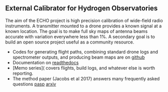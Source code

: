 ## External Calibrator for Hydrogen Observatories

The aim of the ECHO project is high precision calibration of wide-field radio instruments. A transmitter mounted to a drone provides a known signal at a known location.  The goal is to make full sky maps of antenna beams accurate with variation everywhere less than 1%.  A secondary goal is to build an open source project useful as a community resource.

 * Codes for generating flight paths, combining standard drone logs and spectrometer outputs, and producing beam maps are on [github](https://github.com/dannyjacobs/echo)
 * Documentation on [readthedocs](https://external-calibrator-for-hydrogen-arrays-echo.readthedocs.io/)
 * [Memo series]( covers flights, build logs, and whatever else is worth reporting.
 * The method paper (Jacobs et al 2017) answers many frequently asked questions [pasp](https://ui.adsabs.harvard.edu/abs/2017PASP..129c5002J/abstract) [arxiv](https://arxiv.org/abs/1610.02607)

<!--- 
Todo:
Add sidebar
Add memos page

ASU team
photos, people
-->


